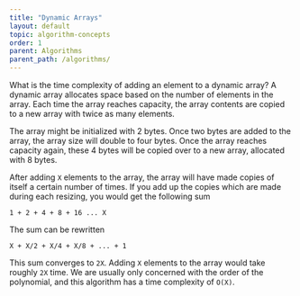 ```yaml
---
title: "Dynamic Arrays"
layout: default
topic: algorithm-concepts
order: 1
parent: Algorithms
parent_path: /algorithms/
---
```

What is the time complexity of adding an element to a dynamic array? A dynamic array allocates space based on the number of elements in the array. Each time the array reaches capacity, the array contents are copied to a new array with twice as many elements.

The array might be initialized with 2 bytes. Once two bytes are added to the array, the array size will double to four bytes. Once the array reaches capacity again, these 4 bytes will be copied over to a new array, allocated with 8 bytes.

After adding `X` elements to the array, the array will have made copies of itself a certain number of times. If you add up the copies which are made during each resizing, you would get the following sum
```
1 + 2 + 4 + 8 + 16 ... X
```
The sum can be rewritten
```
X + X/2 + X/4 + X/8 + ... + 1
```
This sum converges to `2X`. Adding `X` elements to the array would take roughly `2X` time. We are usually only concerned with the order of the polynomial, and this algorithm has a time complexity of `O(X)`.